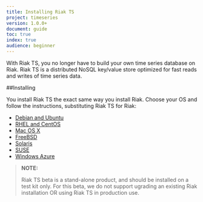 ```yaml
---
title: Installing Riak TS
project: timeseries
version: 1.0.0+
document: guide
toc: true
index: true
audience: beginner
---
```


With Riak TS, you no longer have to build your own time series database on Riak. Riak TS is a distributed NoSQL key/value store optimized for fast reads and writes of time series data. 

##Installing

You install Riak TS the exact same way you install Riak. Choose your OS and follow the instructions, substituting Riak TS for Riak:

* [Debian and Ubuntu](http://docs.basho.com/riak/latest/ops/building/installing/debian-ubuntu/#Installing-From-Package)
* [RHEL and CentOS](http://docs.basho.com/riak/latest/ops/building/installing/rhel-centos/#Installing-From-Package)
* [Mac OS X](http://docs.basho.com/riak/latest/ops/building/installing/mac-osx/#From-Precompiled-Tarballs)
* [FreeBSD](http://docs.basho.com/riak/latest/ops/building/installing/freebsd/#Installing-From-Source)
* [Solaris](http://docs.basho.com/riak/latest/ops/building/installing/solaris/)
* [SUSE](http://docs.basho.com/riak/latest/ops/building/installing/suse/)
* [Windows Azure](http://docs.basho.com/riak/latest/ops/building/installing/azure/)

>**NOTE:** 
>
>Riak TS beta is a stand-alone product, and should be installed on a test kit only. For this beta, we do not support ugrading an existing Riak installation OR using Riak TS in production use.
